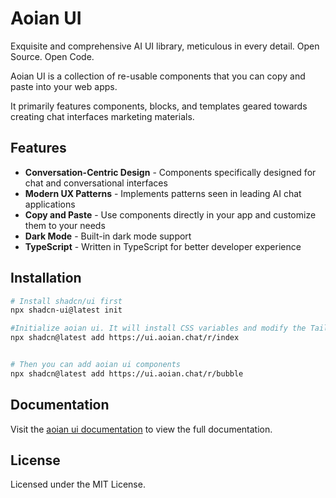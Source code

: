 # Aoian UI

Exquisite and comprehensive AI UI library, meticulous in every detail. Open Source. Open Code.

Aoian UI is a collection of re-usable components that you can copy and paste into your web apps.

It primarily features components, blocks, and templates geared towards creating chat interfaces marketing materials.

## Features

* **Conversation-Centric Design** - Components specifically designed for chat and conversational interfaces
* **Modern UX Patterns** - Implements patterns seen in leading AI chat applications
* **Copy and Paste** - Use components directly in your app and customize them to your needs
* **Dark Mode** - Built-in dark mode support
* **TypeScript** - Written in TypeScript for better developer experience

## Installation

```bash
# Install shadcn/ui first
npx shadcn-ui@latest init

#Initialize aoian ui. It will install CSS variables and modify the Tailwind CSS configuration.
npx shadcn@latest add https://ui.aoian.chat/r/index


# Then you can add aoian ui components
npx shadcn@latest add https://ui.aoian.chat/r/bubble
```

## Documentation

Visit the [aoian ui documentation](https://ui.aoian.chat) to view the full documentation.

## License

Licensed under the MIT License.
